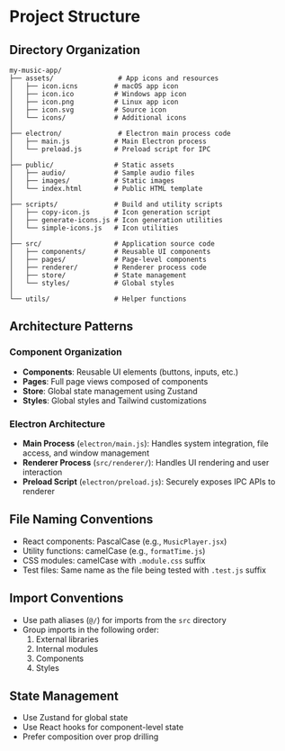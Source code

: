 # Project Structure

## Directory Organization

```
my-music-app/
├── assets/                # App icons and resources
│   ├── icon.icns         # macOS app icon
│   ├── icon.ico          # Windows app icon
│   ├── icon.png          # Linux app icon
│   ├── icon.svg          # Source icon
│   └── icons/            # Additional icons
│
├── electron/              # Electron main process code
│   ├── main.js           # Main Electron process
│   └── preload.js        # Preload script for IPC
│
├── public/               # Static assets
│   ├── audio/            # Sample audio files
│   ├── images/           # Static images
│   └── index.html        # Public HTML template
│
├── scripts/              # Build and utility scripts
│   ├── copy-icon.js      # Icon generation script
│   ├── generate-icons.js # Icon generation utilities
│   └── simple-icons.js   # Icon utilities
│
├── src/                  # Application source code
│   ├── components/       # Reusable UI components
│   ├── pages/            # Page-level components
│   ├── renderer/         # Renderer process code
│   ├── store/            # State management
│   └── styles/           # Global styles
│
└── utils/                # Helper functions
```

## Architecture Patterns

### Component Organization

- **Components**: Reusable UI elements (buttons, inputs, etc.)
- **Pages**: Full page views composed of components
- **Store**: Global state management using Zustand
- **Styles**: Global styles and Tailwind customizations

### Electron Architecture

- **Main Process** (`electron/main.js`): Handles system integration, file access, and window management
- **Renderer Process** (`src/renderer/`): Handles UI rendering and user interaction
- **Preload Script** (`electron/preload.js`): Securely exposes IPC APIs to renderer

## File Naming Conventions

- React components: PascalCase (e.g., `MusicPlayer.jsx`)
- Utility functions: camelCase (e.g., `formatTime.js`)
- CSS modules: camelCase with `.module.css` suffix
- Test files: Same name as the file being tested with `.test.js` suffix

## Import Conventions

- Use path aliases (`@/`) for imports from the `src` directory
- Group imports in the following order:
  1. External libraries
  2. Internal modules
  3. Components
  4. Styles

## State Management

- Use Zustand for global state
- Use React hooks for component-level state
- Prefer composition over prop drilling
